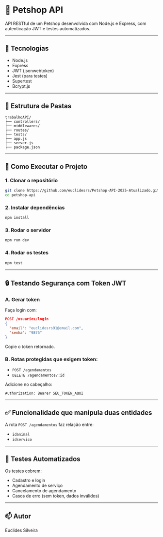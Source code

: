 # 🐾 Petshop API

API RESTful de um Petshop desenvolvida com Node.js e Express, com autenticação JWT e testes automatizados.

---

## 🔧 Tecnologias

- Node.js
- Express
- JWT (jsonwebtoken)
- Jest (para testes)
- Supertest
- Bcrypt.js

---

## 📂 Estrutura de Pastas

```
trabalhoAPI/
├── controllers/
├── middlewares/
├── routes/
├── tests/
├── app.js
├── server.js
├── package.json
```

---

## 🚀 Como Executar o Projeto

### 1. Clonar o repositório
```bash
git clone https://github.com/euclidesrs/Petshop-API-2025-Atualizado.git
cd petshop-api
```

### 2. Instalar dependências
```bash
npm install
```

### 3. Rodar o servidor
```bash
npm run dev
```

### 4. Rodar os testes
```bash
npm test
```

---

## 🔒 Testando Segurança com Token JWT

### A. Gerar token
Faça login com:
```json
POST /usuarios/login
{
  "email": "euclidesrs91@email.com",
  "senha": "9875"
}
```

Copie o token retornado.

### B. Rotas protegidas que exigem token:
- `POST /agendamentos`
- `DELETE /agendamentos/:id`

Adicione no cabeçalho:
```
Authorization: Bearer SEU_TOKEN_AQUI
```

---

## ✅ Funcionalidade que manipula duas entidades

A rota `POST /agendamentos` faz relação entre:
- `idanimal`
- `idservico`

---

## 🧪 Testes Automatizados

Os testes cobrem:
- Cadastro e login
- Agendamento de serviço
- Cancelamento de agendamento
- Casos de erro (sem token, dados inválidos)

---

## 📫 Autor

Euclides Silveira
